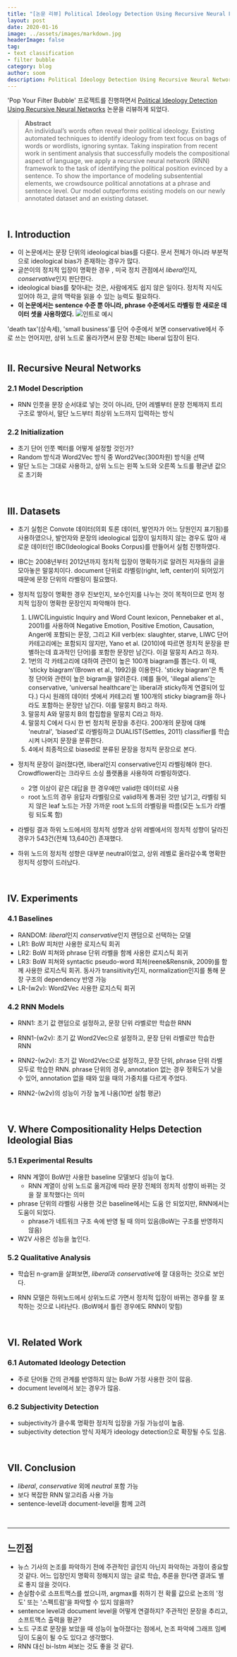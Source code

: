 ```yaml
---
title: "[논문 리뷰] Political Ideology Detection Using Recursive Neural Networks"
layout: post
date: 2020-01-16
image: ../assets/images/markdown.jpg
headerImage: false
tag:
- text classification
- filter bubble
category: blog
author: soom
description: Political Ideology Detection Using Recursive Neural Networks 논문 리뷰
---
```



'Pop Your Filter Bubble' 프로젝트를 진행하면서 [Political Ideology Detection Using Recursive Neural Networks](https://www.aclweb.org/anthology/P14-1105/) 논문을 리뷰하게 되었다. 

> **Abstract**  
An individual’s words often reveal their political
ideology. Existing automated techniques
to identify ideology from text focus
on bags of words or wordlists, ignoring syntax.
Taking inspiration from recent work in
sentiment analysis that successfully models
the compositional aspect of language, we
apply a recursive neural network (RNN)
framework to the task of identifying the political
position evinced by a sentence. To
show the importance of modeling subsentential
elements, we crowdsource political
annotations at a phrase and sentence level.
Our model outperforms existing models on
our newly annotated dataset and an existing
dataset.  

<br/>

## I. Introduction  
* 이 논문에서는 문장 단위의 ideological bias를 다룬다. 문서 전체가 아니라 부분적으로 ideological bias가 존재하는 경우가 많다.
* 글쓴이의 정치적 입장이 명확한 경우 , 미국 정치 관점에서 *liberal*인지, *conservative*인지 판단한다.
* ideological bias를 찾아내는 것은, 사람에게도 쉽지 않은 일이다. 정치적 지식도 있어야 하고, 글의 맥락을 읽을 수 있는 능력도 필요하다.
* **이 논문에서는 sentence 수준 뿐 아니라, phrase 수준에서도 라벨링 한 새로운 데이터 셋을 사용하였다.**
![인트로 예시](../assets/images/project/filter_bubble/ideology_인트로예시.PNG)
<figcaption class="caption">'death tax'(상속세), 'small business'를 단어 수준에서 보면 conservative에서 주로 쓰는 언어지만, 상위 노드로 올라가면서 문장 전체는 liberal 입장이 된다.</figcaption>

<br/>

## II. Recursive Neural Networks
### 2.1 Model Description
* RNN 인풋을 문장 순서대로 넣는 것이 아니라, 단어 레벨부터 문장 전체까지 트리 구조로 쌓아서, 말단 노드부터 최상위 노드까지 입력하는 방식

### 2.2 Initialization
* 초기 단어 인풋 벡터를 어떻게 설정할 것인가? 
* Random 방식과 Word2Vec 방식 중 Word2Vec(300차원) 방식을 선택
* 말단 노드는 그대로 사용하고, 상위 노드는 왼쪽 노드와 오른쪽 노드를 평균낸 값으로 초기화

<br/>

## III. Datasets
* 초기 실험은 Convote 데이터(의회 토론 데이터, 발언자가 어느 당원인지 표기됨)를 사용하였으나, 발언자와 문장의 ideological 입장이 일치하지 않는 경우도 많아
새로운 데이터인 IBC(Ideological Books Corpus)를 만들어서 실험 진행하였다.
* IBC는 2008년부터 2012년까지 정치적 입장이 명확하기로 알려진 저자들의 글을 모아놓은 말뭉치이다. document 단위로 라벨링(right, left, center)이 되어있기 때문에 문장 단위의 라벨링이 필요했다.
* 정치적 입장이 명확한 경우 진보인지, 보수인지를 나누는 것이 목적이므로 먼저 정치적 입장이 명확한 문장인지 파악해야 한다.
    1. LIWC(Linguistic Inquiry and Word Count lexicon, Pennebaker et al., 2001)를 사용하여 Negative Emotion, Positive Emotion, Causation, Anger에 포함되는 문장, 
    그리고 Kill verb(ex: slaughter, starve, LIWC 단어 카테고리에는 포함되지 않지만, Yano et al. (2010)에 따르면 정치적 문장을 판별하는데 효과적인 단어)를 포함한 문장만 남긴다. 이걸 말뭉치 A라고 하자.  
    2. 1번의 각 카테고리에 대하여 관련이 높은 100개 biagram를 뽑는다. 이 때, 'sticky biagram'(Brown et al., 1992)을 이용한다. 'sticky biagram'은 특정 단어와 관련이 높은 bigram을 알려준다. (예를 들어, 'illegal aliens'는 conservative, 'universal healthcare'는 liberal과 sticky하게 연결되어 있다.) 다시 원래의 데이터 셋에서 카테고리 별 100개의 sticky biagram을 하나라도 포함하는 문장만 남긴다. 이를 말뭉치 B라고 하자.
    3. 말뭉치 A와 말뭉치 B의 합집합을 말뭉치 C라고 하자.
    4. 말뭉치 C에서 다시 한 번 정치적 문장을 추린다. 200개의 문장에 대해 'neutral', 'biased'로 라벨링하고 DUALIST(Settles, 2011) classifier를 학습시켜 나머지 문장을 분류한다. 
    5. 4에서 최종적으로 biased로 분류된 문장을 정치적 문장으로 본다. 
    
* 정치적 문장이 걸러졌다면, liberal인지 conservative인지 라벨링해야 한다. Crowdflower라는 크라우드 소싱 플랫폼을 사용하여 라벨링하였다. 
    * 2명 이상이 같은 대답을 한 경우에만 valid한 데이터로 사용
    * root 노드의 경우 응답자 라벨링으로 valid하게 통과된 것만 남기고, 라벨링 되지 않은 leaf 노드는 가장 가까운 root 노드의 라벨링을 따름(모든 노드가 라벨링 되도록 함)
    
* 라벨링 결과 하위 노드에서의 정치적 성향과 상위 레벨에서의 정치적 성향이 달라진 경우가 543건(전체 13,640건) 존재했다.
* 하위 노드의 정치적 성향은 대부분 neutral이었고, 상위 레벨로 올라갈수록 명확한 정치적 성향이 드러났다. 

<br/>

## IV. Experiments

### 4.1 Baselines
* RANDOM: *liberal*인지 *conservative*인지 랜덤으로 선택하는 모델
* LR1: BoW 피처만 사용한 로지스틱 회귀
* LR2: BoW 피쳐와 phrase 단위 라벨을 함께 사용한 로지스틱 회귀
* LR3: BoW 피쳐와 syntactic pseudo-word 피쳐(reene&Rensnik, 2009)를 함께 사용한 로지스틱 회귀. 동사가 transiitivity인지, normalization인지를 통해 문장 구조의 dependency 반영 가능
* LR-(w2v): Word2Vec 사용한 로지스틱 회귀

### 4.2 RNN Models
* RNN1: 초기 값 랜덤으로 설정하고, 문장 단위 라벨로만 학습한 RNN
* RNN1-(w2v): 초기 값 Word2Vec으로 설정하고, 문장 단위 라벨로만 학습한 RNN
* RNN2-(w2v): 초기 값 Word2Vec으로 설정하고, 문장 단위, phrase 단위 라벨 모두로 학습한 RNN. phrase 단위의 경우, annotation 없는 경우 정확도가 낮을 수 있어, annotation 없을 때와 있을 때의 가중치를 다르게 주었다. 

* RNN2-(w2v)의 성능이 가장 높게 나옴(10번 실험 평균)

<br/>

## V. Where Compositionality Helps Detection Ideologial Bias 

### 5.1 Experimental Results
* RNN 계열이 BoW만 사용한 baseline 모델보다 성능이 높다.
    * RNN 계열이 상위 노드로 옮겨감에 따라 문장 전체의 정치적 성향이 바뀌는 것을 잘 포착했다는 의미 
* phrase 단위의 라벨링 사용한 것은 baseline에서는 도움 안 되었지만, RNN에서는 도움이 되었다.
    * phrase가 네트워크 구조 속에 반영 될 때 의미 있음(BoW는 구조를 반영하지 않음)
* W2V 사용은 성능을 높인다.

### 5.2 Qualitative Analysis
* 학습된 n-gram을 살펴보면, *liberal*과 *conservative*에 잘 대응하는 것으로 보인다.

* RNN 모델은 하위노드에서 상위노드로 가면서 정치적 입장이 바뀌는 경우를 잘 포착하는 것으로 나타난다. (BoW에서 틀린 경우에도 RNN이 맞힘)

<br/>

## VI. Related Work
### 6.1 Automated Ideology Detection
* 주로 단어들 간의 관계를 반영하지 않는 BoW 가정 사용한 것이 많음.
* document level에서 보는 경우가 많음.

### 6.2 Subjectivity Detection
* subjectivity가 클수록 명확한 정치적 입장을 가질 가능성이 높음.
* subjectivity detection 방식 자체가 ideology detection으로 확장될 수도 있음.

<br/>

## VII. Conclusion
* *liberal*, *conservative* 외에 *neutral* 포함 가능
* 보다 복잡한 RNN 알고리즘 사용 가능
* sentence-level과 document-level을 함께 고려

<br/>

---  

## 느낀점
* 뉴스 기사의 논조를 파악하기 전에 주관적인 글인지 아닌지 파악하는 과정이 중요할 것 같다. 어느 입장인지 명확히 정해지지 않는 글로 학습, 추론을 한다면 결과도 별로 좋지 않을 것이다.
* 손실함수로 소프트맥스를 썼으니까, argmax를 취하기 전 확률 값으로 논조의 '정도' 또는 '스펙트럼'을 파악할 수 있지 않을까?
* sentence level과 document level을 어떻게 연결하지? 주관적인 문장을 추리고, 소프트맥스 출력을 평균?
* 노드 구조로 문장을 보았을 때 성능이 높아졌다는 점에서, 논조 파악에 그래프 임베딩이 도움이 될 수도 있다고 생각했다. 
* RNN 대신 bi-lstm 써보는 것도 좋을 것 같다. 


